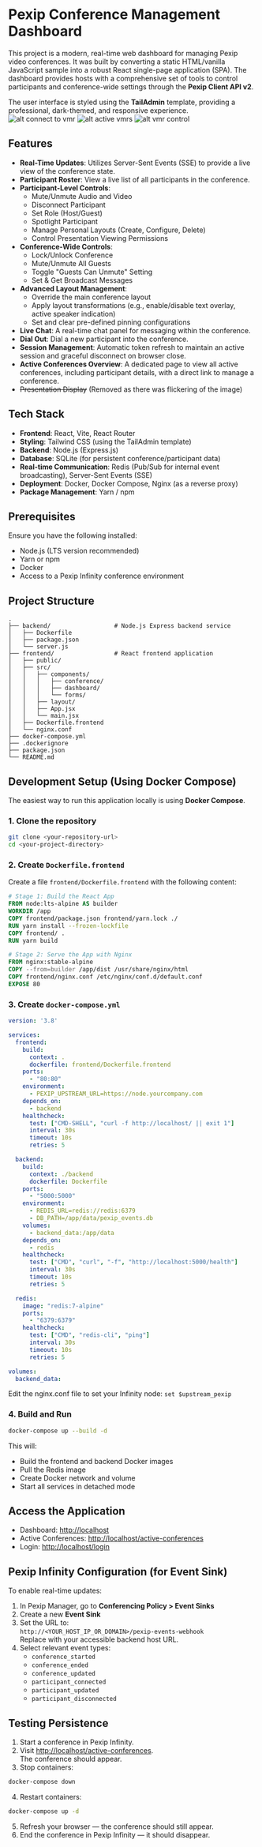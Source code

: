 # Pexip Conference Management Dashboard

This project is a modern, real-time web dashboard for managing Pexip video conferences. It was built by converting a static HTML/vanilla JavaScript sample into a robust React single-page application (SPA). The dashboard provides hosts with a comprehensive set of tools to control participants and conference-wide settings through the **Pexip Client API v2**.

The user interface is styled using the **TailAdmin** template, providing a professional, dark-themed, and responsive experience.
![alt connect to vmr](https://github.com/lorist/pexip-final-dashboard/blob/event-sink-addition/image1.png)
![alt active vmrs](https://github.com/lorist/pexip-final-dashboard/blob/event-sink-addition/image2.png)
![alt vmr control](https://github.com/lorist/pexip-final-dashboard/blob/event-sink-addition/image3.png)


## Features

- **Real-Time Updates**: Utilizes Server-Sent Events (SSE) to provide a live view of the conference state.
- **Participant Roster**: View a live list of all participants in the conference.
- **Participant-Level Controls**:
  - Mute/Unmute Audio and Video  
  - Disconnect Participant  
  - Set Role (Host/Guest)  
  - Spotlight Participant  
  - Manage Personal Layouts (Create, Configure, Delete)  
  - Control Presentation Viewing Permissions
- **Conference-Wide Controls**:
  - Lock/Unlock Conference  
  - Mute/Unmute All Guests  
  - Toggle "Guests Can Unmute" Setting  
  - Set & Get Broadcast Messages
- **Advanced Layout Management**:
  - Override the main conference layout  
  - Apply layout transformations (e.g., enable/disable text overlay, active speaker indication)  
  - Set and clear pre-defined pinning configurations
- **Live Chat**: A real-time chat panel for messaging within the conference.
- **Dial Out**: Dial a new participant into the conference.
- **Session Management**: Automatic token refresh to maintain an active session and graceful disconnect on browser close.
- **Active Conferences Overview**: A dedicated page to view all active conferences, including participant details, with a direct link to manage a conference.
- ~~Presentation Display~~ (Removed as there was flickering of the image)

## Tech Stack

- **Frontend**: React, Vite, React Router  
- **Styling**: Tailwind CSS (using the TailAdmin template)  
- **Backend**: Node.js (Express.js)  
- **Database**: SQLite (for persistent conference/participant data)  
- **Real-time Communication**: Redis (Pub/Sub for internal event broadcasting), Server-Sent Events (SSE)  
- **Deployment**: Docker, Docker Compose, Nginx (as a reverse proxy)  
- **Package Management**: Yarn / npm

## Prerequisites

Ensure you have the following installed:

- Node.js (LTS version recommended)  
- Yarn or npm  
- Docker  
- Access to a Pexip Infinity conference environment

## Project Structure

```
.
├── backend/                  # Node.js Express backend service
│   ├── Dockerfile
│   ├── package.json
│   └── server.js
├── frontend/                 # React frontend application
│   ├── public/
│   ├── src/
│   │   ├── components/
│   │   │   ├── conference/
│   │   │   ├── dashboard/
│   │   │   └── forms/
│   │   ├── layout/
│   │   ├── App.jsx
│   │   └── main.jsx
│   ├── Dockerfile.frontend
│   └── nginx.conf
├── docker-compose.yml
├── .dockerignore
├── package.json
└── README.md
```

## Development Setup (Using Docker Compose)

The easiest way to run this application locally is using **Docker Compose**.

### 1. Clone the repository

```bash
git clone <your-repository-url>
cd <your-project-directory>
```

### 2. Create `Dockerfile.frontend`

Create a file `frontend/Dockerfile.frontend` with the following content:

```dockerfile
# Stage 1: Build the React App
FROM node:lts-alpine AS builder
WORKDIR /app
COPY frontend/package.json frontend/yarn.lock ./
RUN yarn install --frozen-lockfile
COPY frontend/ .
RUN yarn build

# Stage 2: Serve the App with Nginx
FROM nginx:stable-alpine
COPY --from=builder /app/dist /usr/share/nginx/html
COPY frontend/nginx.conf /etc/nginx/conf.d/default.conf
EXPOSE 80
```

### 3. Create `docker-compose.yml`

```yaml
version: '3.8'

services:
  frontend:
    build:
      context: .
      dockerfile: frontend/Dockerfile.frontend
    ports:
      - "80:80"
    environment:
      - PEXIP_UPSTREAM_URL=https://node.yourcompany.com
    depends_on:
      - backend
    healthcheck:
      test: ["CMD-SHELL", "curl -f http://localhost/ || exit 1"]
      interval: 30s
      timeout: 10s
      retries: 5

  backend:
    build:
      context: ./backend
      dockerfile: Dockerfile
    ports:
      - "5000:5000"
    environment:
      - REDIS_URL=redis://redis:6379
      - DB_PATH=/app/data/pexip_events.db
    volumes:
      - backend_data:/app/data
    depends_on:
      - redis
    healthcheck:
      test: ["CMD", "curl", "-f", "http://localhost:5000/health"]
      interval: 30s
      timeout: 10s
      retries: 5

  redis:
    image: "redis:7-alpine"
    ports:
      - "6379:6379"
    healthcheck:
      test: ["CMD", "redis-cli", "ping"]
      interval: 30s
      timeout: 10s
      retries: 5

volumes:
  backend_data:
```

Edit the nginx.conf file to set your Infinity node: `set $upstream_pexip`

### 4. Build and Run

```bash
docker-compose up --build -d
```

This will:

- Build the frontend and backend Docker images  
- Pull the Redis image  
- Create Docker network and volume  
- Start all services in detached mode

## Access the Application

- Dashboard: [http://localhost](http://localhost)  
- Active Conferences: [http://localhost/active-conferences](http://localhost/active-conferences)  
- Login: [http://localhost/login](http://localhost/login)

## Pexip Infinity Configuration (for Event Sink)

To enable real-time updates:

1. In Pexip Manager, go to **Conferencing Policy > Event Sinks**
2. Create a new **Event Sink**
3. Set the URL to:  
   `http://<YOUR_HOST_IP_OR_DOMAIN>/pexip-events-webhook`  
   Replace with your accessible backend host URL.
4. Select relevant event types:
   - `conference_started`  
   - `conference_ended`  
   - `conference_updated`  
   - `participant_connected`  
   - `participant_updated`  
   - `participant_disconnected`

## Testing Persistence

1. Start a conference in Pexip Infinity.  
2. Visit [http://localhost/active-conferences](http://localhost/active-conferences).  
   The conference should appear.
3. Stop containers:

```bash
docker-compose down
```

4. Restart containers:

```bash
docker-compose up -d
```

5. Refresh your browser — the conference should still appear.  
6. End the conference in Pexip Infinity — it should disappear.
